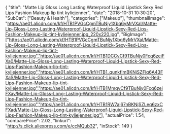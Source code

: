 {
	"title": "Matte Lip Gloss Long Lasting Waterproof Liquid Lipstick Sexy Red Lips Fashion Makeup lip tint  kyliejenner",
	"date": "2018-10-31 10:30:20",
	"SubCat": ["Beauty & Health"],
	"categories": ["Makeup"],
	"thumbnailImage": "https://ae01.alicdn.com/kf/HTB1PVGcCgmTBuNjy1Xbq6yMrVXaI/Matte-Lip-Gloss-Long-Lasting-Waterproof-Liquid-Lipstick-Sexy-Red-Lips-Fashion-Makeup-lip-tint-kyliejenner.jpg_220x220.jpg",
	"BigImage": ["https://ae01.alicdn.com/kf/HTB1PVGcCgmTBuNjy1Xbq6yMrVXaI/Matte-Lip-Gloss-Long-Lasting-Waterproof-Liquid-Lipstick-Sexy-Red-Lips-Fashion-Makeup-lip-tint-kyliejenner.jpg","https://ae01.alicdn.com/kf/HTB1DCCvCf9TBuNjy0Fcq6zeiFXa0/Matte-Lip-Gloss-Long-Lasting-Waterproof-Liquid-Lipstick-Sexy-Red-Lips-Fashion-Makeup-lip-tint-kyliejenner.jpg","https://ae01.alicdn.com/kf/HTB1_qunkfImBKNjSZFlq6A43FXaS/Matte-Lip-Gloss-Long-Lasting-Waterproof-Liquid-Lipstick-Sexy-Red-Lips-Fashion-Makeup-lip-tint-kyliejenner.jpg","https://ae01.alicdn.com/kf/HTB1MmqvCf9TBuNjy0Fcq6zeiFXav/Matte-Lip-Gloss-Long-Lasting-Waterproof-Liquid-Lipstick-Sexy-Red-Lips-Fashion-Makeup-lip-tint-kyliejenner.jpg","https://ae01.alicdn.com/kf/HTB1RW7aj67nBKNjSZLeq6zxCFXad/Matte-Lip-Gloss-Long-Lasting-Waterproof-Liquid-Lipstick-Sexy-Red-Lips-Fashion-Makeup-lip-tint-kyliejenner.jpg"],
	"actualPrice": 1.54,
	"comparePrice": 2.02,
	"linkurl": "http://s.click.aliexpress.com/e/ccMQub32",
	"inStock": 149
}
